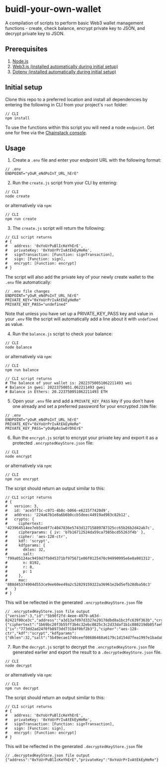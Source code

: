 # buidl-your-own-wallet

A compilation of scripts to perform basic Web3 wallet management functions - create, check balance, encrypt private key to JSON, and decrypt private key to JSON.

## Prerequisites

1. [Node.js](https://nodejs.org/en/)
2. [Web3.js (installed automatically during initial setup)](https://github.com/web3/web3.js)
3. [Dotenv (installed automatically during initial setup)](https://github.com/motdotla/dotenv)

## Initial setup

Clone this repo to a preferred location and install all dependencies by entering the following in CLI from your project's `root` folder:

```shell
// CLI
npm install
```

To use the functions within this script you will need a node `endpoint`. Get one for free via the [Chainstack console](https://console.chainstack.com/).

## Usage

1. Create a `.env` file and enter your endpoint URL with the following format:

```shell
// .env
ENDPOINT="yOuR_eNdPoInT_URL_hErE"
```

2. Run the `create.js` script from your CLI by entering:

```shell
// CLI
node create
```

or alternatively via `npm`:

```shell
// CLI
npm run create
```

3. The `create.js` script will return the following:

```shell
// CLI script returns
# {
#   address: '0xYoUrPuBlIcKeYhErE',
#   privateKey: '0xYoUrPrIvAtEkEyHeRe',
#   signTransaction: [Function: signTransaction],
#   sign: [Function: sign],
#   encrypt: [Function: encrypt]
# }
```

The script will also add the private key of your newly create wallet to the `.env` file automatically:

```shell
// .env file changes
ENDPOINT="yOuR_eNdPoInT_URL_hErE"
PRIVATE_KEY="0xYoUrPrIvAtEkEyHeRe"
PRIVATE_KEY_PASS="undefined"
```

Note that unless you have set up a PRIVATE_KEY_PASS key and value in your `.env` file the script will automatically add a line about it with `undefined` as value.

4. Run the `balance.js` script to check your balance:

```shell
// CLI
node balance
```

or alternatively via `npm`:

```shell
// CLI
npm run balance
```

```shell
// CLI script returns
# The balance of your wallet is: 20223750051062211493 wei
# Balance in gwei: 20223750051.062211493 gwei
# Balance in Ethers: 20.223750051062211493 ETH
```

5. Open your `.env` file and add a `PRIVATE_KEY_PASS` key if you don't have one already and set a preferred password for your encrypted `JSON` file:

```shell
// .env
ENDPOINT="yOuR_eNdPoInT_URL_hErE"
PRIVATE_KEY="0xYoUrPrIvAtEkEyHeRe"
PRIVATE_KEY_PASS="yOuRpAsSwOrDhErE"
```

6. Run the `encrypt.js` script to encrypt your private key and export it as a protected `.encryptedKeyStore.json` file:

```shell
// CLI
node encrypt
```

or alternatively via `npm`:

```shell
// CLI
npm run encrypt
```

The script should return an output similar to this:

```shell
// CLI script returns
# {
#   version: 3,
#   id: 'ace5ff1c-c971-4b8c-b066-e6215f7420d9',
#   address: '224a67b1e8a6b6b0ccb5deec44919ad983c82b12',
#   crypto: {
#     ciphertext: '423964514ee7eb5ee8f7c4047836e5743d12715889787325cc65b26b2d42ab7c',
#     cipherparams: { iv: 'b7b16712524da59ca7585bcd55263f4b' },
#     cipher: 'aes-128-ctr',
#     kdf: 'scrypt',
#     kdfparams: {
#       dklen: 32,
#       salt: 'f99a05124ac9459d7fb045371bf975671e06f0125470c94990995e6e0a981312',
#       n: 8192,
#       r: 8,
#       p: 1
#     },
#     mac: '888d45374904d553ce9ee60ee49a2c52829159322a36961e2bd5efb28dba58c3'
#   }
# }

```

This will be reflected in the generated `.encryptedKeyStore.json` file

```shell
// .encryptedKeyStore.json file output
{"version":3,"id":"5b90f2fd-4eee-4979-a63d-82421f00ce3c","address":"a3d13afd97d3327e29178dbd8a1bc3fc639f363b","crypto":{"ciphertext":"1b69bc20f3b55ff3b4c32ebc0825c3c2d33daf1b1c080219db05fae9d806a0e6","cipherparams":{"iv":"773dd2ad24f0fb8973dd73184f0bf2b3"},"cipher":"aes-128-ctr","kdf":"scrypt","kdfparams":{"dklen":32,"salt":"5b49ecae1740ceef08686468a6179c1d154d7fea1997e1bada81050096cb042a","n":8192,"r":8,"p":1},"mac":"8a6f36122eec78348be94fa1352ecf28be0f875b92d64924e3708b34f2440114"}}
```

7. Run the `decrypt.js` script to decrypt the `.encryptedKeyStore.json` file generated earlier and export the result to a `.decryptedKeyStore.json` file.

```shell
// CLI
node decrypt
```

or alternatively via `npm`:

```shell
// CLI
npm run decrypt
```

The script should return an output similar to this:

```shell
// CLI script returns
# {
#   address: '0xYoUrPuBlIcKeYhErE',
#   privateKey: '0xYoUrPrIvAtEkEyHeRe',
#   signTransaction: [Function: signTransaction],
#   sign: [Function: sign],
#   encrypt: [Function: encrypt]
# }
```

This will be reflected in the generated `.decryptedKeyStore.json` file

```shell
// .decryptedKeyStore.json file output
{"address":"0xYoUrPuBlIcKeYhErE","privateKey":"0xYoUrPrIvAtEkEyHeRe"}
```
